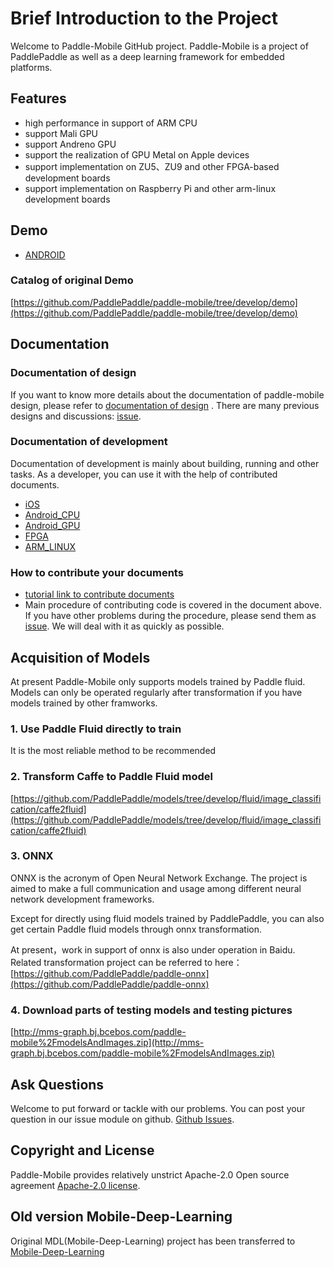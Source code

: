 # Brief Introduction to the Project

<!--[![Release](https://img.shields.io/github/release/PaddlePaddle/Paddle-Mobile.svg)](https://github.com/PaddlePaddle/Paddle-Mobile/releases)
[![License](https://img.shields.io/badge/license-Apache%202-blue.svg)](LICENSE)-->


Welcome to Paddle-Mobile GitHub project. Paddle-Mobile is a project of PaddlePaddle as well as a deep learning framework for embedded platforms.

## Features

- high performance in support of ARM CPU 
- support Mali GPU
- support Andreno GPU
- support the realization of GPU Metal on Apple devices
- support implementation on ZU5、ZU9 and other FPGA-based development boards
- support implementation on Raspberry Pi and other arm-linux development boards

## Demo
- [ANDROID](https://github.com/xiebaiyuan/paddle-mobile-demo)

### Catalog of original Demo

[https://github.com/PaddlePaddle/paddle-mobile/tree/develop/demo](https://github.com/PaddlePaddle/paddle-mobile/tree/develop/demo)

## Documentation

### Documentation of design

If you want to know more details about the documentation of paddle-mobile design, please refer to [documentation of design](https://github.com/PaddlePaddle/paddle-mobile/blob/develop/doc/design_doc.md) . There are many previous designs and discussions: [issue](https://github.com/PaddlePaddle/paddle-mobile/issues).



### Documentation of development

Documentation of development is mainly about building, running and other tasks. As a developer, you can use it with the help of contributed documents.

- [iOS](https://github.com/PaddlePaddle/paddle-mobile/blob/develop/doc/development_ios.md)
- [Android_CPU](https://github.com/PaddlePaddle/paddle-mobile/blob/develop/doc/development_android.md)
- [Android_GPU](https://github.com/PaddlePaddle/paddle-mobile/blob/develop/doc/development_android_GPU.md)
- [FPGA](https://github.com/PaddlePaddle/paddle-mobile/blob/develop/doc/development_fpga.md)
- [ARM_LINUX](https://github.com/PaddlePaddle/paddle-mobile/blob/develop/doc/development_arm_linux.md)

### How to contribute your documents
- [tutorial link to contribute documents](https://github.com/PaddlePaddle/paddle-mobile/blob/develop/CONTRIBUTING.md)
- Main procedure of contributing code is covered in the document above. If you have other problems during the procedure, please send them as [issue](https://github.com/PaddlePaddle/paddle-mobile/issues). We will deal with it as quickly as possible.


## Acquisition of Models
At present Paddle-Mobile only supports models trained by Paddle fluid. Models can only be operated regularly after transformation if you have models trained by other framworks.
### 1. Use Paddle Fluid directly to train
It is the most reliable method to be recommended
### 2. Transform Caffe to Paddle Fluid model
[https://github.com/PaddlePaddle/models/tree/develop/fluid/image_classification/caffe2fluid](https://github.com/PaddlePaddle/models/tree/develop/fluid/image_classification/caffe2fluid)
### 3. ONNX
ONNX is the acronym of Open Neural Network Exchange. The project is aimed to make a full communication and usage among different neural network development frameworks.

Except for directly using fluid models trained by PaddlePaddle, you can also get certain Paddle fluid models through onnx transformation.

At present，work in support of onnx is also under operation in Baidu. Related transformation project can be referred to here：
[https://github.com/PaddlePaddle/paddle-onnx](https://github.com/PaddlePaddle/paddle-onnx)

### 4. Download parts of testing models and testing pictures
[http://mms-graph.bj.bcebos.com/paddle-mobile%2FmodelsAndImages.zip](http://mms-graph.bj.bcebos.com/paddle-mobile%2FmodelsAndImages.zip)

<!--## Online output of simple search

Gif as following is the application output of online main part detection of simple search app
![ezgif-1-050a733dfb](http://otkwwi4x8.bkt.clouddn.com/2018-07-05-ezgif-1-050a733dfb.gif)-->

## Ask Questions

Welcome to put forward or tackle with our problems. You can post your question in our issue module on github. [Github Issues](https://github.com/PaddlePaddle/paddle-mobile/issues).

## Copyright and License
Paddle-Mobile provides relatively unstrict Apache-2.0 Open source agreement [Apache-2.0 license](LICENSE).


## Old version Mobile-Deep-Learning
Original MDL(Mobile-Deep-Learning) project has been transferred to [Mobile-Deep-Learning](https://github.com/allonli/mobile-deep-learning) 
